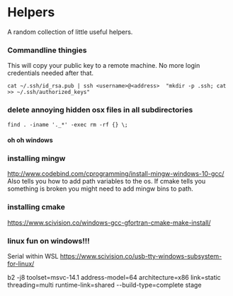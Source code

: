 # Helpers
A random collection of little useful helpers. 

### Commandline thingies

This will copy your public key to a remote machine. No more login credentials needed after that.

```cat ~/.ssh/id_rsa.pub | ssh <username>@<address>  "mkdir -p .ssh; cat >> ~/.ssh/authorized_keys"```


### delete annoying hidden osx files in all subdirectories
```find . -iname '._*' -exec rm -rf {} \;```






#### oh oh windows ####

### installing mingw ###
http://www.codebind.com/cprogramming/install-mingw-windows-10-gcc/
Also tells you how to add path variables to the os. If cmake tells you something is broken you might need to add mingw bins to path.

### installing cmake ###
https://www.scivision.co/windows-gcc-gfortran-cmake-make-install/

### linux fun on windows!!! ###

Serial within WSL
https://www.scivision.co/usb-tty-windows-subsystem-for-linux/

b2 -j8 toolset=msvc-14.1 address-model=64 architecture=x86 link=static threading=multi runtime-link=shared --build-type=complete stage
